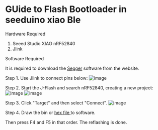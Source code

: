 # GUide to Flash Bootloader in seeduino xiao Ble 

Hardware Required

1. Seeed Studio XIAO nRF52840
2. Jlink

Software Required

It is required to download the <a href="https://www.segger.com/downloads/jlink/" target="_blank" rel="noopener noreferrer">Segger</a> software from the website.

Step 1. Use Jlink to connect pins below:
![image](https://github.com/Embeddronics-ltd/xiaoblebootloader/assets/46509741/e503822b-7fe8-4379-86ed-82a7f034a2d2)

Step 2. Start the J-Flash and search nRF52840, creating a new project:
![image](https://github.com/Embeddronics-ltd/xiaoblebootloader/assets/46509741/6fd469e9-493c-49b6-b5ef-d69dac7c9f18)
![image](https://github.com/Embeddronics-ltd/xiaoblebootloader/assets/46509741/7ad8a11b-45b6-4cdf-8e2f-81ba4685f151)

Step 3. Click "Target" and then select "Connect".
![image](https://github.com/Embeddronics-ltd/xiaoblebootloader/assets/46509741/0ee9d755-9b52-4668-b27e-4ee7660cdd94)

Step 4. Draw the bin or <a href="https://github.com/Embeddronics-ltd/xiaoblebootloader/blob/main/Seeed_XIAO_nRF52840_Sense_bootloader-0.6.1_s140_7.3.0.hex" target="_blank" rel="noopener noreferrer">hex file </a> to software. 

Then press F4 and F5 in that order. The reflashing is done.
